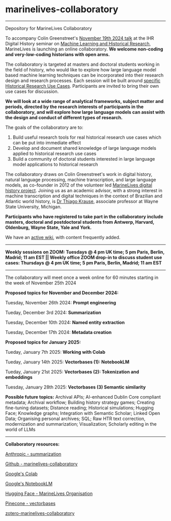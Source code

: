 # marinelives-collaboratory
----------------------------------------------------------------------------------------------------------------------------------------------------------

Depository for MarineLives Collaboratory

To accompany Colin Greenstreet's [November 19th 2024 talk](https://ihrdighist.blogs.sas.ac.uk/2024/09/tuesday-19-november-2024-colin-greenstreet-ai-agents-for-historical-research-a-new-skill-set-for-historians/) at the IHR Digital History seminar on [Machine Learning and Historical Research](https://github.com/Addaci/marinelives-collaboratory/wiki/AI-assistants-and-agents:-A-New-Skill-Set-for-Historians%3F), MarineLives is launching an online collaboratory.
**We welcome non-coding and very-low-coding historians with open arms.** 

The collaboratory is targeted at masters and doctoral students working in the field of history, who would like to explore how large language model based machine learning techniques can be incorporated into their research design and research processes. Each session will be built around [specific Historical Research Use Cases](https://github.com/Addaci/marinelives-collaboratory/wiki/Historical-Research-Use-Cases). Participants are invited to bring their own use cases for discussion. 

**We will look at a wide range of analytical frameworks, subject matter and periods, directed by the research interests of participants in the collaboratory, and will explore how large language models can assist with the design and conduct of different types of research.**

The goals of the collaboratory are to:
1. Build useful research tools for real historical research use cases which can be put into immediate effect
2. Develop and document shared knowledge of large language models applied to historical research use cases
3. Build a community of doctoral students interested in large language model applications to historical research

The collaboratory draws on Colin Greenstreet's work in digital history, natural language processing, machine transcription, and large language models, as co-founder in 2012 of the volunteer led [MarineLives digital history project](https://app.transkribus.org/sites/marinelivesorg/about). Joining us as an academic advisor, with a strong interest in machine transcription and digital techniques in the context of Brazilian and Atlantic world history, is [Dr Thiago Krause](https://clasprofiles.wayne.edu/profile/hq8728), associate professor at Wayne State University, Michigan. 

**Participants who have registered to take part in the collaboratory include masters, doctoral and postdoctoral students from Antwerp, Harvard, Oldenburg, Wayne State, Yale and York.**

We have an [active wiki](https://github.com/Addaci/marinelives-collaboratory/wiki), with content frequently added.

----------------------------------------------------------------------------------------------------------------------------------------------------------

**Weekly sessions on ZOOM: Tuesdays @ 4 pm UK time; 5 pm Paris, Berlin, Madrid; 11 am EST || Weekly office ZOOM drop-in to discuss student use cases: Thursdays  @ 4 pm UK time; 5 pm Paris, Berlin, Madrid; 11 am EST**

----------------------------------------------------------------------------------------------------------------------------------------------------------

The collaboratory will meet once a week online for 60 minutes starting in the week of November 25th 2024

**Proposed topics for November and December 2024:**

Tuesday, November 26th 2024: **Prompt engineering**

Tueday, December 3rd 2024:  **Summarization**

Tuesday, December 10th 2024: **Named entity extraction**

Tuesday, December 17th 2024: **Metadata creation**

**Proposed topics for January 2025:**

Tueday, January 7th 2025: **Working with Colab**

Tueday, January 14th 2025: **Vectorbases (1): NotebookLM**

Tueday, January 21st 2025: **Vectorbases (2): Tokenization and embeddings**

Tuesday, January 28th 2025: **Vectorbases (3) Semantic similarity**

**Possible future topics:** Archival APIs; AI-enhanced Dublin Core compliant metadata; Archival workflow; Building history strategy games; Creating fine-tuning datasets; Distance reading; Historical simulations; Hugging Face; Knowledge graphs; Integration with Semantic Scholar; Linked Open Data; Organising personal archives; SQL; Raw HTR text correction, modernization and summarization; Visualization; Scholarly editing in the world of LLMs

----------------------------------------------------------------------------------------------------------------------------------------------------------
**Collaboratory resources:**

[Anthropic - summarization](https://github.com/anthropics/anthropic-cookbook/blob/main/skills/summarization/guide.ipynb/)

[Github - marinelives-collaboratory](https://github.com/Addaci/marinelives-collaboratory/blob/main/README.md)

[Google's Colab](https://colab.research.google.com/)

[Google's NotebookLM](https://notebooklm.google/)

[Hugging Face - MarineLives Organisation](https://huggingface.co/MarineLives)

[Pinecone - vectorbases](https://www.pinecone.io/)

[zotero-marinelives-collaboratory](https://www.zotero.org/groups/5750789/marinelives-collaboratory/library)




